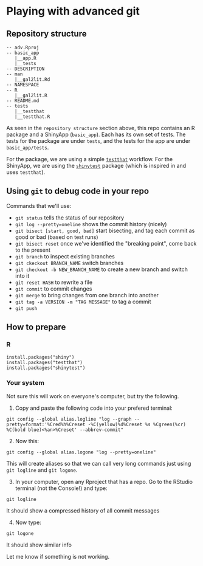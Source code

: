 # Playing with advanced git


## Repository structure 

```
-- adv.Rproj
-- basic_app
   |__app.R
   |__tests
-- DESCRIPTION
-- man
   |__gal2lit.Rd
-- NAMESPACE
-- R
   |__gal2lit.R
-- README.md
-- tests
   |__testthat
   |__testthat.R
```

As seen in the `repository structure` section above, this repo contains an R package and a ShinyApp (`basic_app`). Each has its own set of tests. The tests for the package are under `tests`, and the tests for the app are under `basic_app/tests`.

For the package, we are using a simple [`testthat`](https://testthat.r-lib.org/index.html) workflow. For the ShinyApp, we are using the [`shinytest`](https://rstudio.github.io/shinytest/) package (which is inspired in and uses `testthat`).

## Using `git` to debug code in your repo

Commands that we'll use:

- `git status` tells the status of our repository
- `git log --pretty=oneline` shows the commit history (nicely)
- `git bisect [start, good, bad]` start bisecting, and tag each commit as good or bad (based on test runs)
- `git bisect reset` once we've identified the "breaking point", come back to the present
- `git branch` to inspect existing branches
- `git ckeckout BRANCH_NAME` switch branches
- `git checkout -b NEW_BRANCH_NAME` to create a new branch and switch into it
- `git reset HASH` to rewrite a file
- `git commit` to commit changes
- `git merge` to bring changes from one branch into another
- `git tag -a VERSION -m "TAG MESSAGE"` to tag a commit
- `git push`

## How to prepare

### R

```
install.packages("shiny")
install.packages("testthat")
install.packages("shinytest")
```
### Your system

Not sure this will work on everyone's computer, but try the following.

1) Copy and paste the following code into your prefered terminal:

```
git config --global alias.logline "log --graph --pretty=format:'%Cred%h%Creset -%C(yellow)%d%Creset %s %Cgreen(%cr) %C(bold blue)<%an>%Creset' --abbrev-commit"
```

2) Now this:

```
git config --global alias.logone "log --pretty=oneline"
```

This will create aliases so that we can call very long commands just using `git logline` and `git logone`.

3) In your computer, open any Rproject that has a repo. Go to the RStudio terminal (not the Console!) and type:

```
git logline
```

It should show a compressed history of all commit messages

4) Now type:

```
git logone

```

It should show similar info

Let me know if something is not working.










